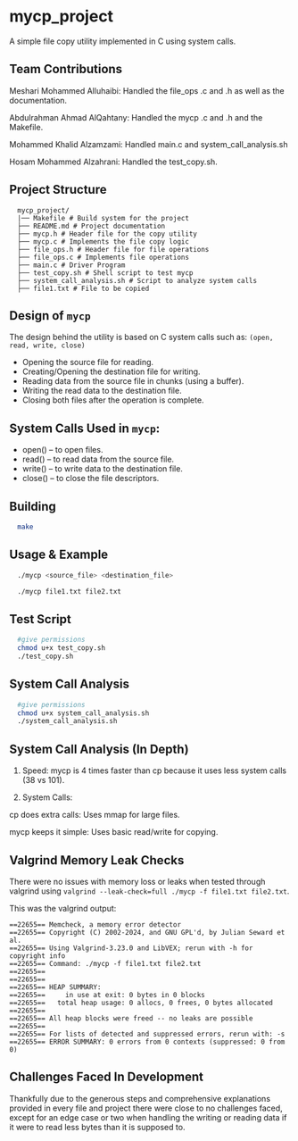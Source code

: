# mycp_project

A simple file copy utility implemented in C using system calls.

## Team Contributions
Meshari Mohammed Alluhaibi: Handled the file_ops .c and .h as well as the documentation.

Abdulrahman Ahmad AlQahtany: Handled the mycp .c and .h and the Makefile.

Mohammed Khalid Alzamzami: Handled main.c and system_call_analysis.sh

Hosam Mohammed Alzahrani: Handled the test_copy.sh.

## Project Structure

```
  mycp_project/
  |── Makefile # Build system for the project
  ├── README.md # Project documentation
  ├── mycp.h # Header file for the copy utility
  ├── mycp.c # Implements the file copy logic
  ├── file_ops.h # Header file for file operations
  ├── file_ops.c # Implements file operations
  ├── main.c # Driver Program
  ├── test_copy.sh # Shell script to test mycp
  ├── system_call_analysis.sh # Script to analyze system calls
  ├── file1.txt # File to be copied
```
## Design of ```mycp```
The design behind the utility is based on C system calls such as: ```(open, read, write, close)```
- Opening the source file for reading.
- Creating/Opening the destination file for writing.
- Reading data from the source file in chunks (using a buffer).
- Writing the read data to the destination file.
- Closing both files after the operation is complete.

## System Calls Used in ```mycp```:

- open() – to open files.
- read() – to read data from the source file.
- write() – to write data to the destination file.
- close() – to close the file descriptors.

## Building

```sh
  make
```

## Usage & Example

```sh
  ./mycp <source_file> <destination_file>

  ./mycp file1.txt file2.txt
```

## Test Script
```sh
  #give permissions
  chmod u+x test_copy.sh
  ./test_copy.sh
```

## System Call Analysis
```sh
  #give permissions
  chmod u+x system_call_analysis.sh
  ./system_call_analysis.sh
```

## System Call Analysis (In Depth)
1. Speed:
mycp is 4 times faster than cp because it uses less system calls (38 vs 101).

2. System Calls:

  cp does extra calls: Uses mmap for large files.

  mycp keeps it simple: Uses basic read/write for copying.

## Valgrind Memory Leak Checks
There were no issues with memory loss or leaks when tested through valgrind using ```valgrind --leak-check=full ./mycp -f
file1.txt file2.txt```.

This was the valgrind output:
```
==22655== Memcheck, a memory error detector
==22655== Copyright (C) 2002-2024, and GNU GPL'd, by Julian Seward et al.
==22655== Using Valgrind-3.23.0 and LibVEX; rerun with -h for copyright info
==22655== Command: ./mycp -f file1.txt file2.txt
==22655== 
==22655== 
==22655== HEAP SUMMARY:
==22655==     in use at exit: 0 bytes in 0 blocks
==22655==   total heap usage: 0 allocs, 0 frees, 0 bytes allocated
==22655== 
==22655== All heap blocks were freed -- no leaks are possible
==22655== 
==22655== For lists of detected and suppressed errors, rerun with: -s
==22655== ERROR SUMMARY: 0 errors from 0 contexts (suppressed: 0 from 0)
```

## Challenges Faced In Development
Thankfully due to the generous steps and comprehensive explanations provided in every file and project there were close to no challenges faced, except for an edge case or two when handling the writing or reading data if it were to read less bytes than it is supposed to.



